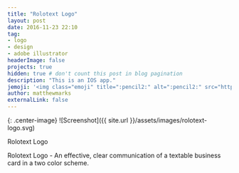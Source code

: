```yaml
---
title: "Rolotext Logo"
layout: post
date: 2016-11-23 22:10
tag:
- logo
- design
- adobe illustrator
headerImage: false
projects: true
hidden: true # don't count this post in blog pagination
description: "This is an IOS app."
jemoji: '<img class="emoji" title=":pencil2:" alt=":pencil2:" src="https://assets.github.com/images/icons/emoji/unicode/270f.png" height="20" width="20" align="absmiddle">'
author: matthewmarks
externalLink: false
---
```


{: .center-image}
![Screenshot]({{ site.url }}/assets/images/rolotext-logo.svg)
<figcaption class="caption" >Rolotext Logo</figcaption>




Rolotext Logo -  An effective, clear communication of a textable business card in a two color scheme.
